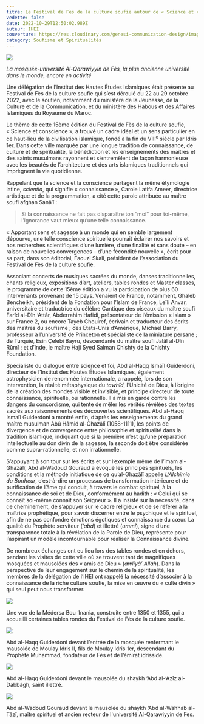 ```yaml
---
titre: Le Festival de Fès de la culture soufie autour de « Science et conscience »
vedette: false
date: 2022-10-29T12:50:02.989Z
auteur: IHEI
couverture: https://res.cloudinary.com/genesi-communication-design/image/upload/v1667050194/fes-83_lvpb1z.jpg
category: Soufisme et Spiritualités
---
```

![](https://res.cloudinary.com/genesi-communication-design/image/upload/v1667049131/1_uvarn7.jpg)

*La mosquée-université Al-Qarawiyyin de Fès, la plus ancienne université dans le monde, encore en activité*

Une délégation de l’Institut des Hautes Études Islamiques était présente au Festival de Fès de la culture soufie qui s’est déroulé du 22 au 29 octobre 2022, avec le soutien, notamment du ministère de la Jeunesse, de la Culture et de la Communication, et du ministère des Habous et des Affaires Islamiques du Royaume du Maroc.

Le thème de cette 15ème édition du Festival de Fès de la culture soufie, «&nbsp;Science et conscience&nbsp;», a trouvé un cadre idéal et un sens particulier en ce haut-lieu de la civilisation islamique, fondé à la fin du VIII<sup>e</sup> siècle par Idris 1er. Dans cette ville marquée par une longue tradition de connaissance, de culture et de spiritualité, la bénédiction et les enseignements des maîtres et des saints musulmans rayonnent et s’entremêlent de façon harmonieuse avec les beautés de l’architecture et des arts islamiques traditionnels qui imprègnent la vie quotidienne. 

Rappelant que la science et la conscience partagent la même étymologie latine, *scientia*, qui signifie «&nbsp;connaissance&nbsp;», Carole Latifa Ameer, directrice artistique et de la programmation, a cité cette parole attribuée au maître soufi afghan Sanâ‘î&nbsp;:

> Si la connaissance ne fait pas disparaître ton “moi” pour toi-même, l’ignorance vaut mieux qu’une telle connaissance.

«&nbsp;Apportant sens et sagesse à un monde qui en semble largement dépourvu, une telle conscience spirituelle pourrait éclairer nos savoirs et nos recherches scientifiques d’une lumière, d’une finalité et sans doute –&nbsp;en raison de nouvelles convergences&nbsp;– d’une fécondité nouvelle&nbsp;», écrit pour sa part, dans son éditorial, Faouzi Skali, président de l’association du Festival de Fès de la culture soufie.

Associant concerts de musiques sacrées du monde, danses traditionnelles, chants religieux, expositions d’art, ateliers, tables rondes et Master classes, le programme de cette 15ème édition a vu la participation de plus 60 intervenants provenant de 15 pays. Venaient de France, notamment, Ghaleb Bencheikh, président de la Fondation pour l’Islam de France, Leïli Anvar, universitaire et traductrice du célèbre Cantique des oiseaux du maître soufi Farîd al-Dîn ‘Attâr, Abderrahim Hafidi, présentateur de l’émission «&nbsp;Islam&nbsp;» sur France 2, ou encore Tayeb Chouiref, écrivain et traducteur des écrits des maîtres du soufisme&nbsp;; des Etats-Unis d’Amérique, Michael Barry, professeur à l’université de Princeton et spécialiste de la miniature persane ; de Turquie, Esin Çelebi Bayru, descendante du maître soufi Jalâl al-Dîn Rûmî&nbsp;; et d’Inde, le maître Haji Syed Salman Chishty de la Chishty Foundation.

Spécialiste du dialogue entre science et foi, Abd al-Haqq Ismaïl Guiderdoni, directeur de l’Institut des Hautes Études Islamiques, également astrophysicien de renommée internationale, a rappelé, lors de son intervention, la réalité métaphysique du *tawhîd*, l’Unicité de Dieu, à l’origine de la création des mondes visible et invisible, et principe directeur de toute connaissance, spirituelle, ou rationnelle. Il a mis en garde contre les dangers du concordisme, qui tente de mêler les vérités révélées des textes sacrés aux raisonnements des découvertes scientifiques. Abd al-Haqq Ismaïl Guiderdoni a montré enfin, d’après les enseignements du grand maître musulman Abû Hâmid al-Ghazâlî (1058-1111), les points de divergence et de convergence entre philosophie et spiritualité dans la tradition islamique, indiquant que si la première n’est qu’une préparation intellectuelle au don divin de la sagesse, la seconde doit être considérée comme supra-rationnelle, et non irrationnelle.

S’appuyant à son tour sur les écrits et sur l’exemple même de l’imam al-Ghazâlî, Abd al-Wadoud Gouraud a évoqué les principes spirituels, les conditions et la méthode initiatique de ce qu’al-Ghazâlî appelle *L’Alchimie du Bonheur*, c’est-à-dire un processus de transformation intérieure et de purification de l’âme qui conduit, à travers le combat spirituel, à la connaissance de soi et de Dieu, conformément au hadith&nbsp;: «&nbsp;Celui qui se connaît soi-même connaît son Seigneur&nbsp;». Il a insisté sur la nécessité, dans ce cheminement, de s’appuyer sur le cadre religieux et de se référer à la maîtrise prophétique, pour savoir discerner entre le psychique et le spirituel, afin de ne pas confondre émotions égotiques et connaissance du cœur. La qualité du Prophète serviteur (*‘abd*) et illettré (*ummî*), signe d’une transparence totale à la révélation de la Parole de Dieu, représente pour l’aspirant un modèle incontournable pour réaliser la Connaissance divine.

De nombreux échanges ont eu lieu lors des tables rondes et en dehors, pendant les visites de cette ville où se trouvent tant de magnifiques mosquées et mausolées des «&nbsp;amis de Dieu&nbsp;» (*awliyâ’ Allah*). Dans la perspective de leur engagement sur le chemin de la spiritualité, les membres de la délégation de l’IHEI ont rappelé la nécessité d’associer à la connaissance de la riche culture soufie, la mise en œuvre du «&nbsp;culte divin&nbsp;» qui seul peut nous transformer.

![](https://res.cloudinary.com/genesi-communication-design/image/upload/v1667049227/2_rzwvti.jpg)

Une vue de la Médersa Bou ‘Inania, construite entre 1350 et 1355, qui a accueilli certaines tables rondes du Festival de Fès de la culture soufie.

![](https://res.cloudinary.com/genesi-communication-design/image/upload/v1667049280/4_jw28nn.jpg)

Abd al-Haqq Guiderdoni devant l’entrée de la mosquée renfermant le mausolée de Moulay Idris II, fils de Moulay Idris 1er, descendant du Prophète Muhammad, fondateur de Fès et de l’émirat idrisside.

![](https://res.cloudinary.com/genesi-communication-design/image/upload/v1667049299/5_mofndl.jpg)

Abd al-Haqq Guiderdoni devant le mausolée du shaykh ‘Abd al-‘Azîz al-Dabbâgh, saint illettré.

![](https://res.cloudinary.com/genesi-communication-design/image/upload/v1667049645/IMG-20221029-WA0019_c8g4eu.jpg)

Abd al-Wadoud Gouraud devant le mausolée du shaykh ‘Abd al-Wahhab al-Tâzî, maître spirituel et ancien recteur de l'université Al-Qarawiyyin de Fès.